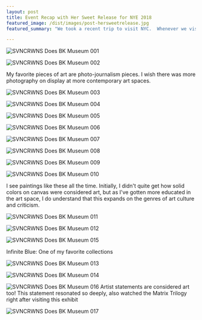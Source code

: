 ```yaml
---
layout: post
title: Event Recap with Her Sweet Release for NYE 2018
featured_image: /dist/images/post-hersweetrelease.jpg
featured_summary: "We took a recent trip to visit NYC.  Whenever we visit other cities, one of our favorite stops is to check out the galleries, museums or new exhibitions.  We really love meeting new artists and checking out their work.  The Brooklyn Museum is high on our list for things to do when in NYC.  Check out some of our documented experience in the recap below."

---
```

![SVNCRWNS Does BK Museum 001](/dist/images/post_bk_museum_1.jpg)

![SVNCRWNS Does BK Museum 002](/dist/images/post_bk_museum_2.jpg)

My favorite pieces of art are photo-journalism pieces.  I wish there was more photography on display at more contemporary art spaces.

![SVNCRWNS Does BK Museum 003](/dist/images/post_bk_museum_3.jpg)

![SVNCRWNS Does BK Museum 004](/dist/images/post_bk_museum_4.jpg)

![SVNCRWNS Does BK Museum 005](/dist/images/post_bk_museum_5.jpg)

![SVNCRWNS Does BK Museum 006](/dist/images/post_bk_museum_6.jpg)

![SVNCRWNS Does BK Museum 007](/dist/images/post_bk_museum_7.jpg)

![SVNCRWNS Does BK Museum 008](/dist/images/post_bk_museum_8.jpg)

![SVNCRWNS Does BK Museum 009](/dist/images/post_bk_museum_9.jpg)

![SVNCRWNS Does BK Museum 010](/dist/images/post_bk_museum_10.jpg)

I see paintings like these all the time.  Initially, I didn't quite get how solid colors on canvas were considered art, but as I've gotten more educated in the art space,  I do understand that this expands on the genres of art culture and criticism.

![SVNCRWNS Does BK Museum 011](/dist/images/post_bk_museum_11.jpg)

![SVNCRWNS Does BK Museum 012](/dist/images/post_bk_museum_12.jpg)

![SVNCRWNS Does BK Museum 015](/dist/images/post_bk_museum_15.jpg)

Infinite Blue: One of my favorite collections

![SVNCRWNS Does BK Museum 013](/dist/images/post_bk_museum_13.jpg)

![SVNCRWNS Does BK Museum 014](/dist/images/post_bk_museum_14.jpg)

![SVNCRWNS Does BK Museum 016](/dist/images/post_bk_museum_16.jpg)
Artist statements are considered art too!  This statement resonated so deeply, also watched the Matrix Trilogy right after visiting this exhibit

![SVNCRWNS Does BK Museum 017](/dist/images/post_bk_museum_17.jpg)
